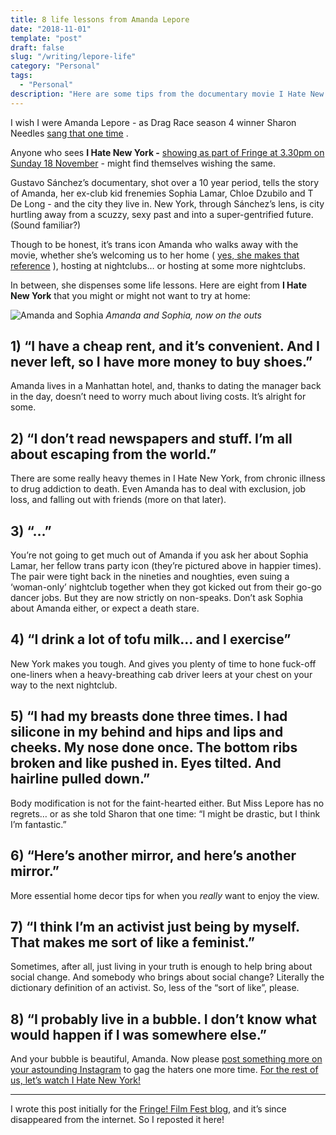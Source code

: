 ```yaml
---
title: 8 life lessons from Amanda Lepore
date: "2018-11-01"
template: "post"
draft: false
slug: "/writing/lepore-life" 
category: "Personal"
tags:
  - "Personal"
description: "Here are some tips from the documentary movie I Hate New York, and via trans icon Amanda Lepore, that you might or might not want to try at home."
---
```


I wish I were Amanda Lepore - as Drag Race season 4 winner Sharon Needles  [sang that one time](https://www.youtube.com/watch?v=tlgnTREnqZo) .

Anyone who sees **I Hate New York -**  [showing as part of Fringe at 3.30pm on Sunday 18 November](http://bit.ly/IHateNYC)  - might find themselves wishing the same.

Gustavo Sánchez’s documentary, shot over a 10 year period, tells the story of Amanda, her ex-club kid frenemies Sophia Lamar, Chloe Dzubilo and T De Long - and the city they live in. New York, through Sánchez’s lens, is city hurtling away from a scuzzy, sexy past and into a super-gentrified future. (Sound familiar?)

Though to be honest, it’s trans icon Amanda who walks away with the movie, whether she’s welcoming us to her home ( [yes, she makes that reference](https://www.youtube.com/watch?v=4RD86qq7bD8) ), hosting at nightclubs… or hosting at some more nightclubs.

In between, she dispenses some life lessons. Here are eight from **I Hate New York** that you might or might not want to try at home:

![Amanda and Sophia](/media/lepore-life-1.jpg)
*Amanda and Sophia, now on the outs*

## 1) “I have a cheap rent, and it’s convenient. And I never left, so I have more money to buy shoes.”
Amanda lives in a Manhattan hotel, and, thanks to dating the manager back in the day, doesn’t need to worry much about living costs. It’s alright for some.

## 2) “I don’t read newspapers and stuff. I’m all about escaping from the world.”
There are some really heavy themes in I Hate New York, from chronic illness to drug addiction to death. Even Amanda has to deal with exclusion, job loss, and falling out with friends (more on that later).

## 3) “…”
You’re not going to get much out of Amanda if you ask her about Sophia Lamar, her fellow trans party icon (they’re pictured above in happier times). The pair were tight back in the nineties and noughties, even suing a ‘woman-only’ nightclub together when they got kicked out from their go-go dancer jobs. But they are now strictly on non-speaks. Don’t ask Sophia about Amanda either, or expect a death stare.

## 4) “I drink a lot of tofu milk… and I exercise”
New York makes you tough. And gives you plenty of time to hone fuck-off one-liners when a heavy-breathing cab driver leers at your chest on your way to the next nightclub.

## 5) “I had my breasts done three times. I had silicone in my behind and hips and lips and cheeks. My nose done once. The bottom ribs broken and like pushed in. Eyes tilted. And hairline pulled down.”
Body modification is not for the faint-hearted either. But Miss Lepore has no regrets… or as she told Sharon that one time: “I might be drastic, but I think I’m fantastic.”

## 6) “Here’s another mirror, and here’s another mirror.”
More essential home decor tips for when you *really* want to enjoy the view.

## 7) “I think I’m an activist just being by myself. That makes me sort of like a feminist.”
Sometimes, after all, just living in your truth is enough to help bring about social change. And somebody who brings about social change? Literally the dictionary definition of an activist. So, less of the “sort of like”, please.

## 8) “I probably live in a bubble. I don’t know what would happen if I was somewhere else.”
And your bubble is beautiful, Amanda. Now please  [post something more on your astounding Instagram](https://www.instagram.com/amandalepore/?hl=en)  to gag the haters one more time.
 [For the rest of us, let’s watch I Hate New York!](http://bit.ly/IHateNYC) 

- - - -
I wrote this post initially for the [Fringe! Film Fest blog](http://www.fringefilmfest.com/blog/), and it’s since disappeared from the internet. So I reposted it here!
